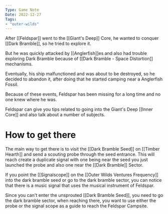 ```yaml
---
Type: Game Note
Date: 2022-12-27
Tags:
- "outer-wilds"
---
```

After [[Feldspar]] went to the [[Giant's Deep]] Core, he wanted to conquer [[Dark Bramble]], so he tried to explore it.

But he was quickly attacked by [[Anglerfish]]es and also had trouble exploring Dark Bramble because of [[Dark Bramble - Space Distortion]] mechanisms.

Eventually, his ship malfunctioned and was about to be destroyed, so he decided to abandon it, after doing that he started camping near a Anglerfish Fossil.

Because of these events, Feldspar has been missing for a long time and no one knew where he was.

Feldspar can give you tips related to going into the Giant's Deep [[Inner Core]] and also talk about a number of subjects.

# How to get there

The main way to get there is to visit the [[Dark Bramble Seed]] on [[Timber Hearth]] and send a scouting probe through the seed entrance. This will reach create a duplicate signal with one being near the seed you just launched the probe and also one near the [[Dark Bramble]] Sector.

If you point the [[Signalscope]] on the [[Outer Wilds Ventures Frequency]] into the dark bramble seed or go to the dark bramble sector, you can notice that there is a music signal that uses the musical instrument of Feldspar.

Since you can't enter the unsprouted [[Dark Bramble Seed]], you need to go the dark bramble sector, when reaching there, you want to use either the probe or the signal scope as a guide to reach the Feldspar Campsite.

